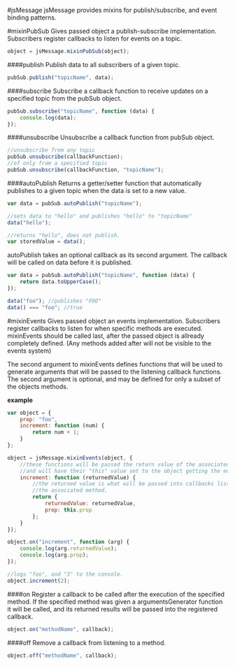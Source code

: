 #jsMessage
jsMessage provides mixins for publish/subscribe, and event binding patterns.



#mixinPubSub
Gives passed object a publish-subscribe implementation.  Subscribers register callbacks to listen for events on a topic.
```javascript
object = jsMessage.mixinPubSub(object);
```

####publish
Publish data to all subscribers of a given topic.
```javascript
pubSub.publish("topicName", data);
```

####subscribe
Subscribe a callback function to receive updates on a specified topic from the pubSub object.
```javascript
pubSub.subscribe("topicName", function (data) {
    console.log(data);
});
```

####unsubscribe
Unsubscribe a callback function from pubSub object.
```javascript
//unsubscribe from any topic
pubSub.unsubscribe(callbackFunction);
//of only from a specified topic
pubSub.unsubscribe(callbackFunction, "topicName");
```

####autoPublish
Returns a getter/setter function that automatically publishes to a given topic when the data is set to a new value.
```javascript
var data = pubSub.autoPublish("topicName");

//sets data to "hello" and publishes "hello" to "topicName"
data("hello");

//returns "hello", does not publish.
var storedValue = data();
```
autoPublish takes an optional callback as its second argument.  The callback will be called on data before it is published.
```javascript
var data = pubSub.autoPublish("topicName", function (data) {
    return data.toUpperCase();
});

data("foo"); //publishes "FOO"
data() === "foo"; //true
```



#mixinEvents
Gives passed object an events implementation.  Subscribers register callbacks to listen for when specific methods are executed.  mixinEvents should be called last, after the passed object is allready completely defined.  (Any methods added after will not be visible to the events system)

The second argument to mixinEvents defines functions that will be used to generate arguments that will be passed to the listening callback functions. The second argument is optional, and may be defined for only a subset of the objects methods.

**example**
```javascript
var object = {
    prop: "foo",
    increment: function (num) {
        return num + 1;
    }
};

object = jsMessage.mixinEvents(object, {
    //these functions will be passed the return value of the associated method,
    //and will have their "this" value set to the object getting the event mixin.
    increment: function (returnedValue) {
        //the returned value is what will be passed into callbacks listening to
        //the associated method.
        return {
            returnedValue: returnedValue,
            prop: this.prop
        };
    }
});

object.on("increment", function (arg) {
    console.log(arg.returnedValue);
    console.log(arg.prop);
});

//logs "foo", and "3" to the console.
object.increment(2);
```

####on
Register a callback to be called after the execution of the specified method.  If the specified method was given a argumentsGenerator function it will be called, and its returned results will be passed into the registered callback.
```javascript
object.on("methodName", callback);
```

####off
Remove a callback from listening to a method.
```javascript
object.off("methodName", callback);
```

